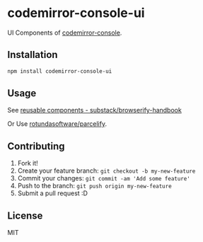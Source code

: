 # codemirror-console-ui

UI Components of [codemirror-console](https://github.com/azu/codemirror-console "codemirror-console").

## Installation

``` sh
npm install codemirror-console-ui
```

## Usage

See [reusable components - substack/browserify-handbook](https://github.com/substack/browserify-handbook#reusable-components " reusable components")

Or Use [rotundasoftware/parcelify](https://github.com/rotundasoftware/parcelify "rotundasoftware/parcelify").

## Contributing

1. Fork it!
2. Create your feature branch: `git checkout -b my-new-feature`
3. Commit your changes: `git commit -am 'Add some feature'`
4. Push to the branch: `git push origin my-new-feature`
5. Submit a pull request :D

## License

MIT